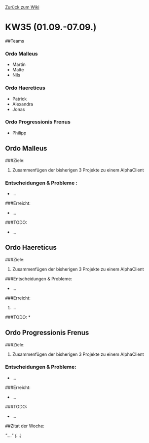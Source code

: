 [Zurück zum Wiki](https://github.com/Institute-Web-Science-and-Technologies/GeoVisualization/wiki/Entwicklungstagebuch)
# KW35 (01.09.-07.09.)
##Teams
### Ordo Malleus
* Martin 
* Malte 
* Nils

### Ordo Haereticus
* Patrick
* Alexandra
* Jonas

### Ordo Progressionis Frenus
* Philipp

## Ordo Malleus
###Ziele:
 1. Zusammenfügen der bisherigen 3 Projekte zu einem AlphaClient
 
### Entscheidungen & Probleme :
* ...

###Erreicht:
* ...

###TODO:
* ...


## Ordo Haereticus
###Ziele:

 1. Zusammenfügen der bisherigen 3 Projekte zu einem AlphaClient


###Entscheidungen & Probleme:
* ...
 
###Erreicht:
 1. ...
 
###TODO:
* 

## Ordo Progressionis Frenus
###Ziele:
 1. Zusammenfügen der bisherigen 3 Projekte zu einem AlphaClient
   

### Entscheidungen & Probleme:
* ...

###Erreicht:
* ...

###TODO:
* ...


##Zitat der Woche:

_"...." (...)_
